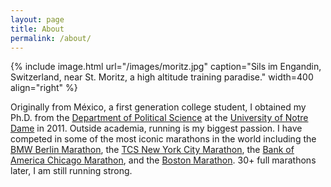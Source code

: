 ```yaml
---
layout: page
title: About
permalink: /about/
---
```


{% include image.html url="/images/moritz.jpg" caption="Sils im Engandin, Switzerland, near St. Moritz, a high altitude training paradise." width=400 align="right" %}

Originally from México, a first generation college student, I obtained my Ph.D. from the [Department of Political Science](https://politicalscience.nd.edu) at the [University of Notre Dame](https://www.nd.edu) in 2011. Outside academia, running is my biggest passion.  I have competed in some of the most iconic marathons in the world including the [BMW Berlin Marathon](https://www.bmw-berlin-marathon.com/en/), the [TCS New York City Marathon](https://www.nyrr.org/tcsnycmarathon), the [Bank of America Chicago Marathon](https://www.chicagomarathon.com), and the [Boston Marathon](https://www.baa.org). 30+ full marathons later, I am still running strong.  